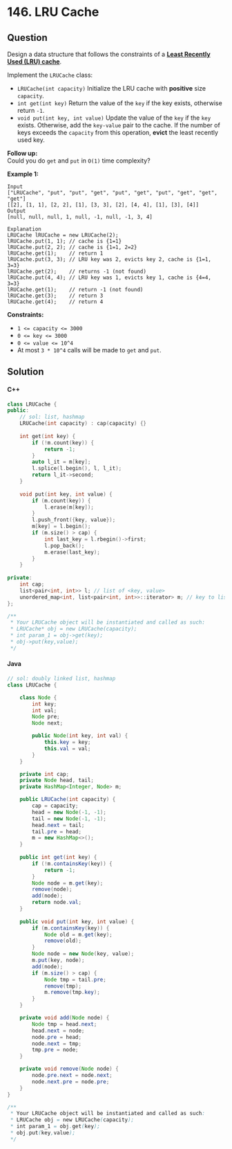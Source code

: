# 146. LRU Cache

## Question

Design a data structure that follows the constraints of a [**Least Recently Used (LRU) cache**](https://en.wikipedia.org/wiki/Cache\_replacement\_policies#LRU).

Implement the `LRUCache` class:

* `LRUCache(int capacity)` Initialize the LRU cache with **positive** size `capacity`.
* `int get(int key)` Return the value of the `key` if the key exists, otherwise return `-1`.
* `void put(int key, int value)` Update the value of the `key` if the `key` exists. Otherwise, add the `key-value` pair to the cache. If the number of keys exceeds the `capacity` from this operation, **evict** the least recently used key.

**Follow up:**\
Could you do `get` and `put` in `O(1)` time complexity?

**Example 1:**

```
Input
["LRUCache", "put", "put", "get", "put", "get", "put", "get", "get", "get"]
[[2], [1, 1], [2, 2], [1], [3, 3], [2], [4, 4], [1], [3], [4]]
Output
[null, null, null, 1, null, -1, null, -1, 3, 4]

Explanation
LRUCache lRUCache = new LRUCache(2);
lRUCache.put(1, 1); // cache is {1=1}
lRUCache.put(2, 2); // cache is {1=1, 2=2}
lRUCache.get(1);    // return 1
lRUCache.put(3, 3); // LRU key was 2, evicts key 2, cache is {1=1, 3=3}
lRUCache.get(2);    // returns -1 (not found)
lRUCache.put(4, 4); // LRU key was 1, evicts key 1, cache is {4=4, 3=3}
lRUCache.get(1);    // return -1 (not found)
lRUCache.get(3);    // return 3
lRUCache.get(4);    // return 4
```

**Constraints:**

* `1 <= capacity <= 3000`
* `0 <= key <= 3000`
* `0 <= value <= 10^4`
* At most `3 * 10^4` calls will be made to `get` and `put`.

## Solution

#### C++

```cpp
class LRUCache {
public:
    // sol: list, hashmap
    LRUCache(int capacity) : cap(capacity) {}
    
    int get(int key) {
        if (!m.count(key)) {
            return -1;
        }
        auto l_it = m[key];
        l.splice(l.begin(), l, l_it);
        return l_it->second;
    }
    
    void put(int key, int value) {
        if (m.count(key)) {
            l.erase(m[key]);
        }
        l.push_front({key, value});
        m[key] = l.begin();
        if (m.size() > cap) {
            int last_key = l.rbegin()->first;
            l.pop_back();
            m.erase(last_key);
        }
    }
    
private:
    int cap;
    list<pair<int, int>> l; // list of <key, value>
    unordered_map<int, list<pair<int, int>>::iterator> m; // key to list position
};

/**
 * Your LRUCache object will be instantiated and called as such:
 * LRUCache* obj = new LRUCache(capacity);
 * int param_1 = obj->get(key);
 * obj->put(key,value);
 */
```

#### Java

```java
// sol: doubly linked list, hashmap
class LRUCache {

    class Node {
        int key;
        int val;
        Node pre;
        Node next;

        public Node(int key, int val) {
            this.key = key;
            this.val = val;
        }
    }

    private int cap;
    private Node head, tail;
    private HashMap<Integer, Node> m;

    public LRUCache(int capacity) {
        cap = capacity;
        head = new Node(-1, -1);
        tail = new Node(-1, -1);
        head.next = tail;
        tail.pre = head;
        m = new HashMap<>();
    }
    
    public int get(int key) {
        if (!m.containsKey(key)) {
            return -1;
        }
        Node node = m.get(key);
        remove(node);
        add(node);
        return node.val;
    }
    
    public void put(int key, int value) {
        if (m.containsKey(key)) {
            Node old = m.get(key);
            remove(old);
        }
        Node node = new Node(key, value);
        m.put(key, node);
        add(node);
        if (m.size() > cap) {
            Node tmp = tail.pre;
            remove(tmp);
            m.remove(tmp.key);
        }
    }

    private void add(Node node) {
        Node tmp = head.next;
        head.next = node;
        node.pre = head;
        node.next = tmp;
        tmp.pre = node;
    }

    private void remove(Node node) {
        node.pre.next = node.next;
        node.next.pre = node.pre;
    }
}

/**
 * Your LRUCache object will be instantiated and called as such:
 * LRUCache obj = new LRUCache(capacity);
 * int param_1 = obj.get(key);
 * obj.put(key,value);
 */
```
